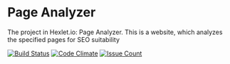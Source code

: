 # Page Analyzer

The project in Hexlet.io: Page Analyzer. This is a website, which analyzes the specified pages for SEO suitability

[![Build Status](https://travis-ci.org/igor-i/project-lvl3-s142.svg?branch=master)](https://travis-ci.org/igor-i/project-lvl3-s142)
[![Code Climate](https://codeclimate.com/github/igor-i/project-lvl3-s142/badges/gpa.svg)](https://codeclimate.com/github/igor-i/project-lvl3-s142)
[![Issue Count](https://codeclimate.com/github/igor-i/project-lvl3-s142/badges/issue_count.svg)](https://codeclimate.com/github/igor-i/project-lvl3-s142)

